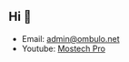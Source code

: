 ## Hi 👋
- Email: [admin@ombulo.net](mailto:admin@ombulo.net)
- Youtube: [Mostech Pro](https://www.youtube.com/@mostechnetwork)
